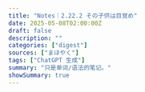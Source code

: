 ```yaml
---
title: "Notes｜2.22.2 その子供は目覚め"
date: 2025-05-08T02:00:00Z
draft: false
description: ""
categories: ["digest"]
sources: ["まほやく"]
tags: ["ChatGPT 生成"]
summary: "只是单词/语法的笔记。"
showSummary: true
---
```

